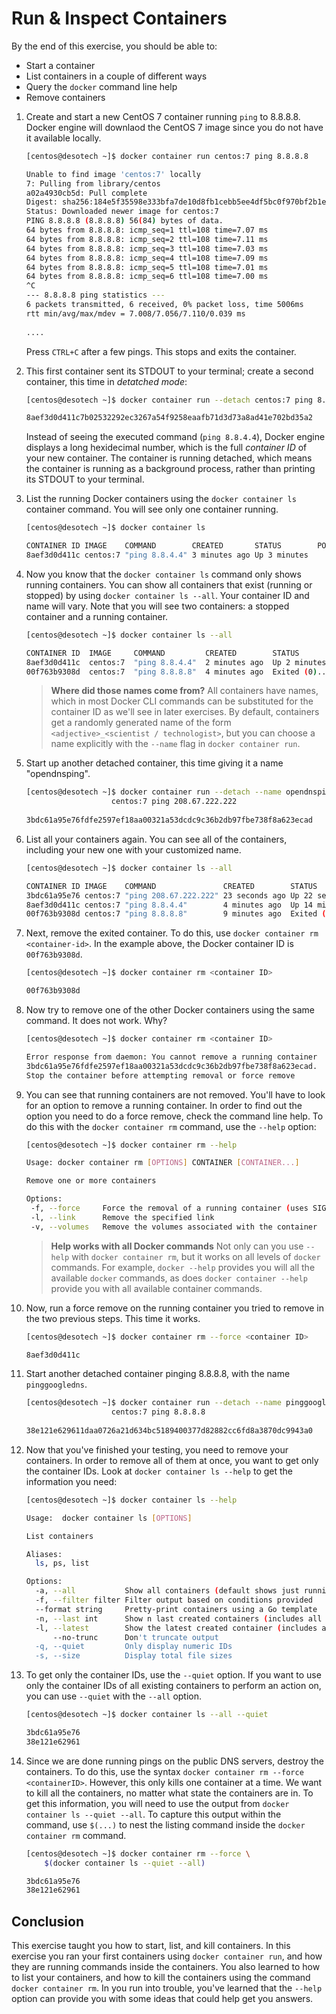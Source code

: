 # Run & Inspect Containers

By the end of this exercise, you should be able to:

 - Start a container
 - List containers in a couple of different ways
 - Query the `docker` command line help
 - Remove containers

1.  Create and start a new CentOS 7 container running `ping` to 8.8.8.8.  Docker engine will downlaod the CentOS 7 image since you do not have it available locally.

    ```bash
    [centos@desotech ~]$ docker container run centos:7 ping 8.8.8.8

    Unable to find image 'centos:7' locally
    7: Pulling from library/centos
    a02a4930cb5d: Pull complete 
    Digest: sha256:184e5f35598e333bfa7de10d8fb1cebb5ee4df5bc0f970bf2b1e7c7345136426
    Status: Downloaded newer image for centos:7
    PING 8.8.8.8 (8.8.8.8) 56(84) bytes of data.
    64 bytes from 8.8.8.8: icmp_seq=1 ttl=108 time=7.07 ms
    64 bytes from 8.8.8.8: icmp_seq=2 ttl=108 time=7.11 ms
    64 bytes from 8.8.8.8: icmp_seq=3 ttl=108 time=7.03 ms
    64 bytes from 8.8.8.8: icmp_seq=4 ttl=108 time=7.09 ms
    64 bytes from 8.8.8.8: icmp_seq=5 ttl=108 time=7.01 ms
    64 bytes from 8.8.8.8: icmp_seq=6 ttl=108 time=7.00 ms
    ^C
    --- 8.8.8.8 ping statistics ---
    6 packets transmitted, 6 received, 0% packet loss, time 5006ms
    rtt min/avg/max/mdev = 7.008/7.056/7.110/0.039 ms
 
    ....
    ```
 
    Press `CTRL+C` after a few pings. This stops and exits the container.

2.  This first container sent its STDOUT to your terminal; create a second container, this time in *detatched mode*:

    ```bash
    [centos@desotech ~]$ docker container run --detach centos:7 ping 8.8.4.4
    
    8aef3d0d411c7b02532292ec3267a54f9258eaafb71d3d73a8ad41e702bd35a2
    ```
   
    Instead of seeing the executed command (`ping 8.8.4.4`), Docker engine displays a long hexidecimal number, which is the full *container ID* of your new container. The container is running detached, which means the container is running as a background process, rather than printing its STDOUT to your terminal.

3.  List the running Docker containers using the `docker container ls` container command. You will see only one container running.

    ```bash
    [centos@desotech ~]$ docker container ls
    
    CONTAINER ID IMAGE    COMMAND        CREATED       STATUS        PORTS  NAMES
    8aef3d0d411c centos:7 "ping 8.8.4.4" 3 minutes ago Up 3 minutes         zen_jang
    ```

4.  Now you know that the `docker container ls` command only shows running containers. You can show all containers that exist (running or stopped) by using `docker container ls --all`.  Your container ID and name will vary. Note that you will see two containers: a stopped container and a running container.

    ```bash
    [centos@desotech ~]$ docker container ls --all 
    
    CONTAINER ID  IMAGE     COMMAND         CREATED        STATUS         NAMES
    8aef3d0d411c  centos:7  "ping 8.8.4.4"  2 minutes ago  Up 2 minutes   zen_jang
    00f763b9308d  centos:7  "ping 8.8.8.8"  4 minutes ago  Exited (0)...  inspiring_cheb
    ```
  
    > **Where did those names come from?** All containers have names, which in most Docker CLI commands can be substituted for the container ID as we'll see in later exercises. By default, containers get a randomly generated name of the form `<adjective>_<scientist / technologist>`, but you can choose a name explicitly with the `--name` flag in `docker container run`. 

5.  Start up another detached container, this time giving it a name "opendnsping".

    ```bash
    [centos@desotech ~]$ docker container run --detach --name opendnsping \
                       centos:7 ping 208.67.222.222
                       
    3bdc61a95e76fdfe2597ef18aa00321a53dcdc9c36b2db97fbe738f8a623ecad
    ```

6.  List all your containers again. You can see all of the containers, including your new one with your customized name.

    ```bash
    [centos@desotech ~]$ docker container ls --all
    
    CONTAINER ID IMAGE    COMMAND               CREATED        STATUS         NAMES
    3bdc61a95e76 centos:7 "ping 208.67.222.222" 23 seconds ago Up 22 seconds  opendnsping
    8aef3d0d411c centos:7 "ping 8.8.4.4"        4 minutes ago  Up 14 minutes  zen_jang
    00f763b9308d centos:7 "ping 8.8.8.8"        9 minutes ago  Exited (0)...  inspirin...
    ```

7.  Next, remove the exited container. To do this, use `docker container rm <container-id>`. In the example above, the Docker container ID is `00f763b9308d`.

    ```bash
    [centos@desotech ~]$ docker container rm <container ID>

    00f763b9308d
    ``` 

8.  Now try to remove one of the other Docker containers using the same command. It does not work. Why?

    ```bash
    [centos@desotech ~]$ docker container rm <container ID>
    
    Error response from daemon: You cannot remove a running container 
    3bdc61a95e76fdfe2597ef18aa00321a53dcdc9c36b2db97fbe738f8a623ecad. 
    Stop the container before attempting removal or force remove
    ```
  
9.  You can see that running containers are not removed. You'll have to look for an option to remove a running container. In order to find out the option you need to do a force remove, check the command line help. To do this with the `docker container rm` command, use the `--help` option:

    ```bash
    [centos@desotech ~]$ docker container rm --help

    Usage: docker container rm [OPTIONS] CONTAINER [CONTAINER...]

    Remove one or more containers

    Options:
     -f, --force     Force the removal of a running container (uses SIGKILL)
     -l, --link      Remove the specified link
     -v, --volumes   Remove the volumes associated with the container
    ```

    > **Help works with all Docker commands** Not only can you use `--help` with `docker container rm`, but it works on all levels of `docker` commands. For example, `docker --help` provides you will all the available `docker` commands, as does `docker container --help` provide you with all available container commands.
 
10. Now, run a force remove on the running container you tried to remove in the two previous steps. This time it works.

    ```bash
    [centos@desotech ~]$ docker container rm --force <container ID> 
    
    8aef3d0d411c
    ```

11. Start another detached container pinging 8.8.8.8, with the name `pinggoogledns`.

    ```bash
    [centos@desotech ~]$ docker container run --detach --name pinggoogledns \
                       centos:7 ping 8.8.8.8
                       
    38e121e629611daa0726a21d634bc5189400377d82882cc6fd8a3870dc9943a0
    ```

12. Now that you've finished your testing, you need to remove your containers. In order to remove all of them at once, you want to get only the container IDs. Look at `docker container ls --help` to get the information you need:

    ```bash
    [centos@desotech ~]$ docker container ls --help

    Usage:	docker container ls [OPTIONS]

    List containers

    Aliases:
      ls, ps, list

    Options:
      -a, --all           Show all containers (default shows just running)
      -f, --filter filter Filter output based on conditions provided
      --format string     Pretty-print containers using a Go template
      -n, --last int      Show n last created containers (includes all states)
      -l, --latest        Show the latest created container (includes all states)
          --no-trunc      Don't truncate output
      -q, --quiet         Only display numeric IDs
      -s, --size          Display total file sizes
    ```

13. To get only the container IDs, use the `--quiet` option.  If you want to use only the container IDs of all existing containers to perform an action on, you can use `--quiet` with the `--all` option.

    ```bash
    [centos@desotech ~]$ docker container ls --all --quiet
    
    3bdc61a95e76     
    38e121e62961
    ```

14. Since we are done running pings on the public DNS servers, destroy the containers. To do this, use the syntax `docker container rm --force <containerID>`. However, this only kills one container at a time. We want to kill all the containers, no matter what state the containers are in. To get this information, you will need to use the output from `docker container ls --quiet --all`. To capture this output within the command, use `$(...)` to nest the listing command inside the `docker container rm` command.

    ```bash
    [centos@desotech ~]$ docker container rm --force \
        $(docker container ls --quiet --all)
    
    3bdc61a95e76     
    38e121e62961
    ```

## Conclusion

This exercise taught you how to start, list, and kill containers. In this exercise you ran your first containers using `docker container run`, and how they are running commands inside the containers. You also learned to how to list your containers, and how to kill the containers using the command `docker container rm`. In you run into trouble, you've learned that the `--help` option can provide you with some ideas that could help get you answers.

